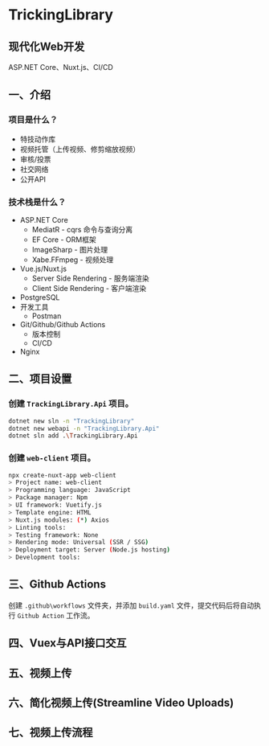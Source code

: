 ﻿# TrickingLibrary

现代化Web开发
---
ASP.NET Core、Nuxt.js、CI/CD

## 一、介绍

### 项目是什么？

- 特技动作库
- 视频托管（上传视频、修剪缩放视频）
- 审核/投票
- 社交网络
- 公开API

### 技术栈是什么？

- ASP.NET Core
  - MediatR - cqrs 命令与查询分离
  - EF Core - ORM框架
  - ImageSharp - 图片处理
  - Xabe.FFmpeg - 视频处理
- Vue.js/Nuxt.js
  - Server Side Rendering - 服务端渲染
  - Client Side Rendering - 客户端渲染
- PostgreSQL
- 开发工具
  - Postman
- Git/Github/Github Actions
  - 版本控制
  - CI/CD
- Nginx

## 二、项目设置

### 创建 `TrackingLibrary.Api` 项目。

```bash
dotnet new sln -n "TrackingLibrary"
dotnet new webapi -n "TrackingLibrary.Api"
dotnet sln add .\TrackingLibrary.Api
```

### 创建 `web-client` 项目。

```bash
npx create-nuxt-app web-client
> Project name: web-client
> Programming language: JavaScript
> Package manager: Npm
> UI framework: Vuetify.js
> Template engine: HTML
> Nuxt.js modules: (*) Axios
> Linting tools: 
> Testing framework: None
> Rendering mode: Universal (SSR / SSG)
> Deployment target: Server (Node.js hosting)
> Development tools:
```

## 三、Github Actions

创建 `.github\workflows` 文件夹，并添加 `build.yaml` 文件，提交代码后将自动执行 `Github Action` 工作流。

## 四、Vuex与API接口交互

## 五、视频上传

## 六、简化视频上传(Streamline Video Uploads)

## 七、视频上传流程

